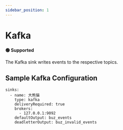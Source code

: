 ```yaml
---
sidebar_position: 1
---
```


# Kafka

**🟢 Supported**

The Kafka sink writes events to the respective topics.


## Sample Kafka Configuration

```
sinks:
  - name: 大熊猫
    type: kafka
    deliveryRequired: true
    brokers:
      - 127.0.0.1:9092
    defaultOutput: buz_events
    deadletterOutput: buz_invalid_events
```

